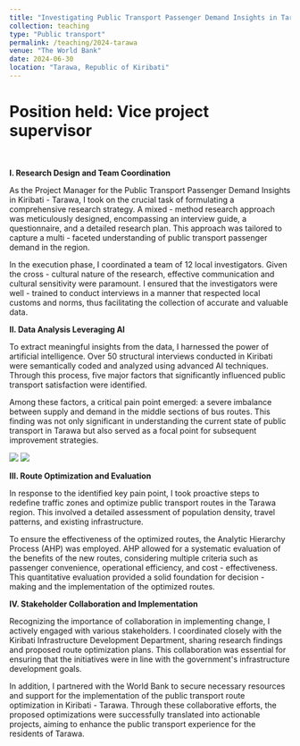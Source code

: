 ```yaml
---
title: "Investigating Public Transport Passenger Demand Insights in Tarawa, Republic of Kiribati"
collection: teaching
type: "Public transport"
permalink: /teaching/2024-tarawa
venue: "The World Bank"
date: 2024-06-30
location: "Tarawa, Republic of Kiribati"
---
```


Position held: Vice project supervisor
=====

</br>

**I. Research Design and Team Coordination**

As the Project Manager for the Public Transport Passenger Demand Insights in Kiribati - Tarawa, I took on the crucial task of formulating a comprehensive research strategy. A mixed - method research approach was meticulously designed, encompassing an interview guide, a questionnaire, and a detailed research plan. This approach was tailored to capture a multi - faceted understanding of public transport passenger demand in the region.

In the execution phase, I coordinated a team of 12 local investigators. Given the cross - cultural nature of the research, effective communication and cultural sensitivity were paramount. I ensured that the investigators were well - trained to conduct interviews in a manner that respected local customs and norms, thus facilitating the collection of accurate and valuable data.

**II. Data Analysis Leveraging AI**

To extract meaningful insights from the data, I harnessed the power of artificial intelligence. Over 50 structural interviews conducted in Kiribati were semantically coded and analyzed using advanced AI techniques. Through this process, five major factors that significantly influenced public transport satisfaction were identified. 

Among these factors, a critical pain point emerged: a severe imbalance between supply and demand in the middle sections of bus routes. This finding was not only significant in understanding the current state of public transport in Tarawa but also served as a focal point for subsequent improvement strategies.

<img src='/home/images/project-tarawa1.png'>
<img src='/home/images/project-tarawa2.png'>

**III. Route Optimization and Evaluation**

In response to the identified key pain point, I took proactive steps to redefine traffic zones and optimize public transport routes in the Tarawa region. This involved a detailed assessment of population density, travel patterns, and existing infrastructure.

To ensure the effectiveness of the optimized routes, the Analytic Hierarchy Process (AHP) was employed. AHP allowed for a systematic evaluation of the benefits of the new routes, considering multiple criteria such as passenger convenience, operational efficiency, and cost - effectiveness. This quantitative evaluation provided a solid foundation for decision - making and the implementation of the optimized routes.

**IV. Stakeholder Collaboration and Implementation**

Recognizing the importance of collaboration in implementing change, I actively engaged with various stakeholders. I coordinated closely with the Kiribati Infrastructure Development Department, sharing research findings and proposed route optimization plans. This collaboration was essential for ensuring that the initiatives were in line with the government's infrastructure development goals.

In addition, I partnered with the World Bank to secure necessary resources and support for the implementation of the public transport route optimization in Kiribati - Tarawa. Through these collaborative efforts, the proposed optimizations were successfully translated into actionable projects, aiming to enhance the public transport experience for the residents of Tarawa.
